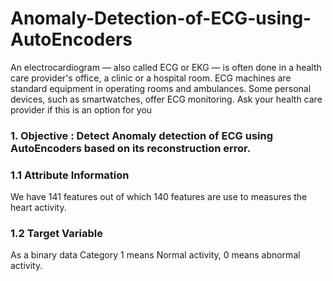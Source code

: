 # Anomaly-Detection-of-ECG-using-AutoEncoders
An electrocardiogram — also called ECG or EKG — is often done in a health care provider's office, a clinic or a hospital room. ECG machines are standard equipment in operating rooms and ambulances. Some personal devices, such as smartwatches, offer ECG monitoring. Ask your health care provider if this is an option for you
### 1. Objective : Detect Anomaly detection of ECG using AutoEncoders based on its reconstruction error.

### 1.1 Attribute Information
We have 141 features out of which 140 features are use to measures the heart activity.
### 1.2 Target Variable
As a binary data Category 1 means Normal activity, 0 means abnormal activity.
